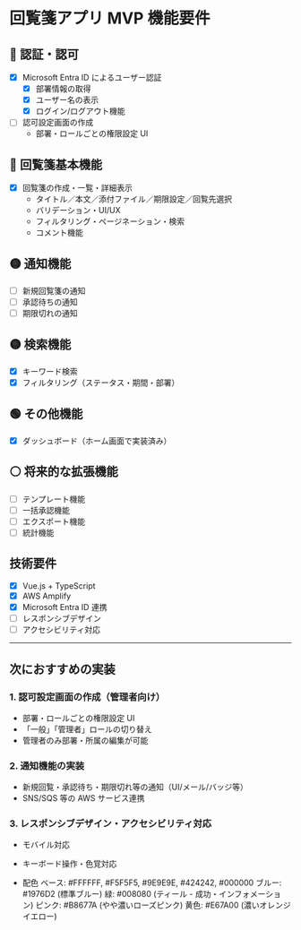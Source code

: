 # 回覧箋アプリ MVP 機能要件

## 🔴 認証・認可

- [x] Microsoft Entra ID によるユーザー認証
  - [x] 部署情報の取得
  - [x] ユーザー名の表示
  - [x] ログイン/ログアウト機能
- [ ] 認可設定画面の作成
  - 部署・ロールごとの権限設定 UI

## 🔴 回覧箋基本機能

- [x] 回覧箋の作成・一覧・詳細表示
  - タイトル／本文／添付ファイル／期限設定／回覧先選択
  - バリデーション・UI/UX
  - フィルタリング・ページネーション・検索
  - コメント機能

## 🟡 通知機能

- [ ] 新規回覧箋の通知
- [ ] 承認待ちの通知
- [ ] 期限切れの通知

## 🟡 検索機能

- [x] キーワード検索
- [x] フィルタリング（ステータス・期間・部署）

## 🟢 その他機能

- [x] ダッシュボード（ホーム画面で実装済み）

## ⚪ 将来的な拡張機能

- [ ] テンプレート機能
- [ ] 一括承認機能
- [ ] エクスポート機能
- [ ] 統計機能

## 技術要件

- [x] Vue.js + TypeScript
- [x] AWS Amplify
- [x] Microsoft Entra ID 連携
- [ ] レスポンシブデザイン
- [ ] アクセシビリティ対応

---

## 次におすすめの実装

### 1. 認可設定画面の作成（管理者向け）

- 部署・ロールごとの権限設定 UI
- 「一般」「管理者」ロールの切り替え
- 管理者のみ部署・所属の編集が可能

### 2. 通知機能の実装

- 新規回覧・承認待ち・期限切れ等の通知（UI/メール/バッジ等）
- SNS/SQS 等の AWS サービス連携

### 3. レスポンシブデザイン・アクセシビリティ対応

- モバイル対応
- キーボード操作・色覚対応

- 配色
  ベース: #FFFFFF, #F5F5F5, #9E9E9E, #424242, #000000
  ブルー: #1976D2 (標準ブルー)
  緑: #008080 (ティール - 成功・インフォメーション)
  ピンク: #B8677A (やや濃いローズピンク)
  黄色: #E67A00 (濃いオレンジイエロー)
